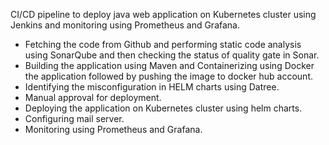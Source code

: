 CI/CD pipeline to deploy java web application on Kubernetes cluster using Jenkins and monitoring using Prometheus and Grafana.
- Fetching the code from Github and performing static code analysis using SonarQube and then checking the status of quality gate in Sonar.
- Building the application using Maven and Containerizing using Docker the application followed by pushing the image to docker hub account.
- Identifying the misconfiguration in HELM charts using Datree.
- Manual approval for deployment.
- Deploying the application on Kubernetes cluster using helm charts.
- Configuring mail server.
- Monitoring using Prometheus and Grafana.
